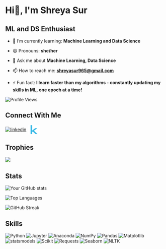 #  Hi👋, I'm Shreya Sur

## ML and DS Enthusiast

- 🌱 I’m currently learning: **Machine Learning and Data Science**
  
- 😄 Pronouns: **she/her**

- 💬 Ask me about **Machine Learning, Data Science**
  
- 📫 How to reach me: **shreyasur965@gmail.com**
  
- ⚡ Fun fact: **I learn faster than my algorithms - constantly updating my skills in ML, one epoch at a time!**
  
![Profile Views](https://komarev.com/ghpvc/?username=shreyasur123)

## Connect With Me
<a href="https://www.linkedin.com/in/shreya-s-6a3094215/" target="blank"><img align="center" src="https://raw.githubusercontent.com/rahuldkjain/github-profile-readme-generator/master/src/images/icons/Social/linked-in-alt.svg" alt="linkedin" height="30" width="40" /></a> 
<a href="https://www.kaggle.com/shreyasur965" target="blank"><img align="center" src="https://github.com/shreyasur123/Icons/blob/main/icons/kaggle/kaggle%20icon.png" alt="kaggle" height="30" width="40" /> </a>
  
## Trophies
![](https://github-profile-trophy.vercel.app/?username=shreyasur123&theme=radical)

## Stats
![Your GitHub stats](https://github-readme-stats.vercel.app/api?username=shreyasur123&show_icons=true&theme=radical)

![Top Languages](https://github-readme-stats.vercel.app/api/top-langs/?username=shreyasur123&layout=compact&theme=radical)

![GitHub Streak](https://github-readme-streak-stats.herokuapp.com/?user=shreyasur123&theme=radical)

## Skills
![Python](https://img.shields.io/badge/Python-3776AB?style=for-the-badge&logo=python&logoColor=white&width=100)
![Jupyter](https://img.shields.io/badge/Jupyter-FA0F00?style=for-the-badge&logo=jupyter&logoColor=white&width=100)
![Anaconda](https://img.shields.io/badge/Anaconda-44A833?style=for-the-badge&logo=anaconda&logoColor=white&width=100)
![NumPy](https://img.shields.io/badge/NumPy-013243?style=for-the-badge&logo=numpy&logoColor=white&width=100)
![Pandas](https://img.shields.io/badge/Pandas-150458?style=for-the-badge&logo=pandas&logoColor=white&width=100)
![Matplotlib](https://img.shields.io/badge/Matplotlib-ffffff?style=for-the-badge&logo=Matplotlib&logoColor=black&width=100)
![statsmodels](https://img.shields.io/badge/statsmodels-154f3c?style=for-the-badge&logo=python&logoColor=white)
![Scikit](https://img.shields.io/badge/Scikit-F7931E?style=for-the-badge&logo=scikit-learn&logoColor=white&width=100)
![Requests](https://img.shields.io/badge/Requests-43B02A?style=for-the-badge&logo=requests&logoColor=white&width=100)
![Seaborn](https://img.shields.io/badge/Seaborn-76ABC3?style=for-the-badge&logo=python&logoColor=white&width=100)
![NLTK](https://img.shields.io/badge/NLTK-154f3c?style=for-the-badge&logo=python&logoColor=white&width=100)

